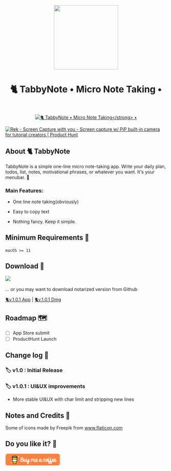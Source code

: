 <div align="center">
	<img src="https://imgur.com/iMHjFcU.png" width="200" height="200" />
	<h1><strong>🐈 TabbyNote • Micro Note Taking</strong> •</h1>
	
</div>
<br>

<p align="center">
<a href="https://apps.apple.com/us/app/rek-screen-capture-with-pip/id1543879930" target="_blank">
    <img
      src="https://imgur.com/Qio5DWY.gif"
      height="520"
      alt="🐈 TabbyNote • Micro Note Taking</strong> •"
      title="🐈 TabbyNote • Micro Note Taking</strong> •"
    /></a>

<a href="https://www.producthunt.com/posts/rek-screen-capture-with-you?utm_source=badge-featured&utm_medium=badge&utm_souce=badge-rek-screen-capture-with-you" target="_blank"><img src="https://api.producthunt.com/widgets/embed-image/v1/featured.svg?post_id=277727&theme=dark" alt="Rek - Screen Capture with you - Screen capture w/ PiP built-in camera for tutorial creators | Product Hunt" style="width: 250px; height: 54px;" width="250" height="54" /></a>
	
  </p>
 

## About 🐈 TabbyNote

TabbyNote is a simple one-line micro note-taking app. Write your daily plan, todos, list, notes, motivational phrases, or whatever you want. It's your menubar.  🙌 


### Main Features:

- One line note taking(obviously)

- Easy to copy text 

- Nothing fancy. Keep it simple.


## Minimum Requirements 🤔

`macOS >= 11`

## Download 🚀

[![](https://linkmaker.itunes.apple.com/assets/shared/badges/en-us/macappstore-lrg.svg)](https://apps.apple.com/us/app/rek-screen-capture-with-pip/id1543879930)

... or you may want to download notarized version from Github

[🐈v.1.0.1 App](https://github.com/thetabbycat/TabbyNote/releases/download/1.0.1/TabbyNote.zip) | [🐈v.1.0.1 Dmg](https://github.com/thetabbycat/TabbyNote/releases/download/1.0.1/TabbyNote.1.0.dmg)

## Roadmap 🗺

- [ ] App Store submit
- [ ] ProductHunt Launch

## Change log 🧠

### 🏷 v1.0 : Initial Release

###  🏷 v1.0.1 : UI&UX improvements

- More stable UI&UX with char limit and stripping new lines


## Notes and Credits 🍍

Some of icons made by Freepik from www.flaticon.com

## Do you like it? 🙌

[![Buy Me A Coffee](https://raw.githubusercontent.com/stevenselcuk/palamut/master/tools/orange_img.png)](https://www.buymeacoffee.com/stevenselcuk)


